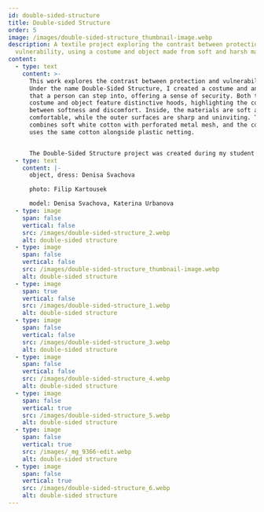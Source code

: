 ```yaml
---
id: double-sided-structure
title: Double-sided Structure
order: 5
image: /images/double-sided-structure_thumbnail-image.webp
description: A textile project exploring the contrast between protection and
  vulnerability, using a costume and object made from soft and harsh materials.
content:
  - type: text
    content: >-
      This work explores the contrast between protection and vulnerability.
      Under the name Double-Sided Structure, I created a costume and an object
      that a person can step into, offering a sense of security. Both the
      costume and object feature distinctive hoods, highlighting the contrast
      between softness and discomfort. Inside, the materials are soft and
      comfortable, while the outer surfaces are sharp and uninviting. The object
      combines soft white cotton with perforated metal mesh, and the costume
      uses the same cotton alongside plastic netting.


      The Double-Sided Structure project was created during my student exchange at the Academy of Arts, Architecture and Design in Prague, Czech Republic, in 2015.
  - type: text
    content: |-
      object, dress: Denisa Svachova

      photo: Filip Kartousek

      model: Denisa Svachova, Katerina Urbanova
  - type: image
    span: false
    vertical: false
    src: /images/double-sided-structure_2.webp
    alt: double-sided structure
  - type: image
    span: false
    vertical: false
    src: /images/double-sided-structure_thumbnail-image.webp
    alt: double-sided structure
  - type: image
    span: true
    vertical: false
    src: /images/double-sided-structure_1.webp
    alt: double-sided structure
  - type: image
    span: false
    vertical: false
    src: /images/double-sided-structure_3.webp
    alt: double-sided structure
  - type: image
    span: false
    vertical: false
    src: /images/double-sided-structure_4.webp
    alt: double-sided structure
  - type: image
    span: false
    vertical: true
    src: /images/double-sided-structure_5.webp
    alt: double-sided structure
  - type: image
    span: false
    vertical: true
    src: /images/_mg_9366-edit.webp
    alt: double-sided structure
  - type: image
    span: false
    vertical: true
    src: /images/double-sided-structure_6.webp
    alt: double-sided structure
---
```

